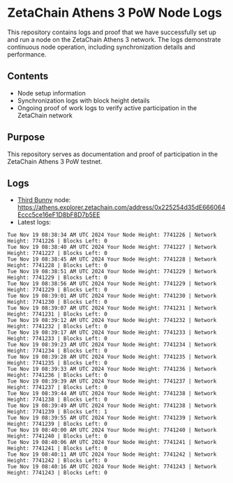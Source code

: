 # ZetaChain Athens 3 PoW Node Logs
This repository contains logs and proof that we have successfully set up and run a node on the ZetaChain Athens 3 network. The logs demonstrate continuous node operation, including synchronization details and performance.

## Contents
- Node setup information
- Synchronization logs with block height details
- Ongoing proof of work logs to verify active participation in the ZetaChain network

## Purpose
This repository serves as documentation and proof of participation in the ZetaChain Athens 3 PoW testnet.

## Logs

- [Third Bunny](https://thirdbunny.xyz/) node: https://athens.explorer.zetachain.com/address/0x225254d35dE666064Eccc5ce16eF1D8bF8D7b5EE
- Latest logs:
```
Tue Nov 19 08:38:34 AM UTC 2024 Your Node Height: 7741226 | Network Height: 7741226 | Blocks Left: 0
Tue Nov 19 08:38:40 AM UTC 2024 Your Node Height: 7741227 | Network Height: 7741227 | Blocks Left: 0
Tue Nov 19 08:38:45 AM UTC 2024 Your Node Height: 7741228 | Network Height: 7741228 | Blocks Left: 0
Tue Nov 19 08:38:51 AM UTC 2024 Your Node Height: 7741229 | Network Height: 7741229 | Blocks Left: 0
Tue Nov 19 08:38:56 AM UTC 2024 Your Node Height: 7741229 | Network Height: 7741229 | Blocks Left: 0
Tue Nov 19 08:39:01 AM UTC 2024 Your Node Height: 7741230 | Network Height: 7741230 | Blocks Left: 0
Tue Nov 19 08:39:07 AM UTC 2024 Your Node Height: 7741231 | Network Height: 7741231 | Blocks Left: 0
Tue Nov 19 08:39:12 AM UTC 2024 Your Node Height: 7741232 | Network Height: 7741232 | Blocks Left: 0
Tue Nov 19 08:39:17 AM UTC 2024 Your Node Height: 7741233 | Network Height: 7741233 | Blocks Left: 0
Tue Nov 19 08:39:23 AM UTC 2024 Your Node Height: 7741234 | Network Height: 7741234 | Blocks Left: 0
Tue Nov 19 08:39:28 AM UTC 2024 Your Node Height: 7741235 | Network Height: 7741235 | Blocks Left: 0
Tue Nov 19 08:39:33 AM UTC 2024 Your Node Height: 7741236 | Network Height: 7741236 | Blocks Left: 0
Tue Nov 19 08:39:39 AM UTC 2024 Your Node Height: 7741237 | Network Height: 7741237 | Blocks Left: 0
Tue Nov 19 08:39:44 AM UTC 2024 Your Node Height: 7741238 | Network Height: 7741238 | Blocks Left: 0
Tue Nov 19 08:39:49 AM UTC 2024 Your Node Height: 7741238 | Network Height: 7741239 | Blocks Left: 1
Tue Nov 19 08:39:55 AM UTC 2024 Your Node Height: 7741239 | Network Height: 7741239 | Blocks Left: 0
Tue Nov 19 08:40:00 AM UTC 2024 Your Node Height: 7741240 | Network Height: 7741240 | Blocks Left: 0
Tue Nov 19 08:40:06 AM UTC 2024 Your Node Height: 7741241 | Network Height: 7741241 | Blocks Left: 0
Tue Nov 19 08:40:11 AM UTC 2024 Your Node Height: 7741242 | Network Height: 7741242 | Blocks Left: 0
Tue Nov 19 08:40:16 AM UTC 2024 Your Node Height: 7741243 | Network Height: 7741243 | Blocks Left: 0
```
